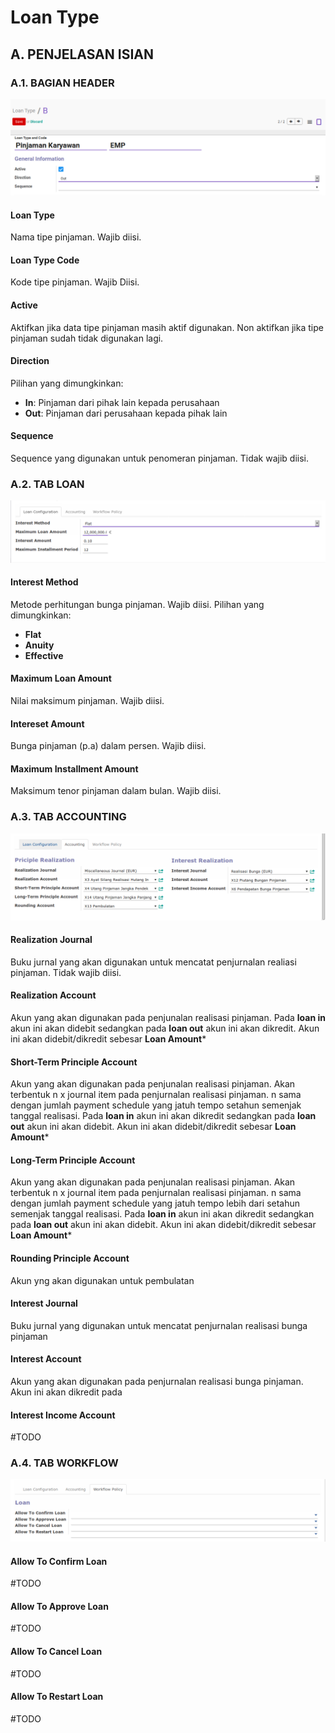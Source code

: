 # Loan Type

## A. PENJELASAN ISIAN

### A.1. BAGIAN HEADER

![](../img/loan-type/utama.png)

#### Loan Type

Nama tipe pinjaman. Wajib diisi.

#### Loan Type Code

Kode tipe pinjaman. Wajib Diisi.

#### Active

Aktifkan jika data tipe pinjaman masih aktif digunakan. Non aktifkan jika tipe pinjaman
sudah tidak digunakan lagi.

#### Direction

Pilihan yang dimungkinkan:

* **In**: Pinjaman dari pihak lain kepada perusahaan
* **Out**: Pinjaman dari perusahaan kepada pihak lain

#### Sequence

Sequence yang digunakan untuk penomeran pinjaman. Tidak wajib diisi.



### A.2. TAB LOAN

![](../img/loan-type/loan-configuration.png)

#### Interest Method

Metode perhitungan bunga pinjaman. Wajib diisi. Pilihan yang dimungkinkan:

* **Flat**
* **Anuity**
* **Effective**

#### Maximum Loan Amount

Nilai maksimum pinjaman. Wajib diisi.

#### Intereset Amount

Bunga pinjaman (p.a) dalam persen. Wajib diisi.

#### Maximum Installment Amount

Maksimum tenor pinjaman dalam bulan. Wajib diisi.


### A.3. TAB ACCOUNTING

![](../img/loan-type/accounting-configuration.png)

#### Realization Journal

Buku jurnal yang akan digunakan untuk mencatat penjurnalan realiasi pinjaman. Tidak wajib diisi.

#### Realization Account

Akun yang akan digunakan pada penjunalan realisasi pinjaman. Pada **loan in** akun ini akan didebit sedangkan 
pada **loan out** akun ini akan dikredit. Akun ini akan didebit/dikredit sebesar **Loan Amount***

#### Short-Term Principle Account

Akun yang akan digunakan pada penjunalan realisasi pinjaman. Akan terbentuk n x journal item pada penjurnalan realisasi pinjaman. n sama dengan jumlah payment schedule yang jatuh tempo setahun semenjak tanggal realisasi. Pada **loan in** akun ini akan dikredit sedangkan pada **loan out** akun ini akan didebit. Akun ini akan didebit/dikredit sebesar **Loan Amount***

#### Long-Term Principle Account

Akun yang akan digunakan pada penjunalan realisasi pinjaman. Akan terbentuk n x journal item pada penjurnalan realisasi pinjaman. n sama dengan jumlah payment schedule yang jatuh tempo lebih dari setahun semenjak tanggal realisasi. Pada **loan in** akun ini akan dikredit sedangkan pada **loan out** akun ini akan didebit. Akun ini akan didebit/dikredit sebesar **Loan Amount***

#### Rounding Principle Account

Akun yng akan digunakan untuk pembulatan

#### Interest Journal

Buku jurnal yang digunakan untuk mencatat penjurnalan realisasi bunga pinjaman

#### Interest Account

Akun yang akan digunakan pada penjurnalan realisasi bunga pinjaman. Akun ini akan dikredit pada 

#### Interest Income Account

#TODO


### A.4. TAB WORKFLOW

![](../img/loan-type/workflow-configuration.png)

#### Allow To Confirm Loan

#TODO

#### Allow To Approve Loan

#TODO

#### Allow To Cancel Loan

#TODO

#### Allow To Restart Loan

#TODO

